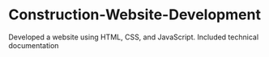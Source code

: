 # Construction-Website-Development
Developed a website using HTML, CSS,  and JavaScript. Included  technical  documentation
